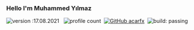 ### Hello I'm Muhammed Yılmaz
![version :17.08.2021](https://img.shields.io/badge/version-17.08.2021-informational) &nbsp;
![profile count](https://komarev.com/ghpvc/?username=Adonciai&color=red)&nbsp;
[![GitHub acarfx](https://img.shields.io/github/followers/Adonciai?label=follow&style=social)](https://github.com/Adonciai)&nbsp;
![build: passing](https://img.shields.io/badge/build-passing-success)
